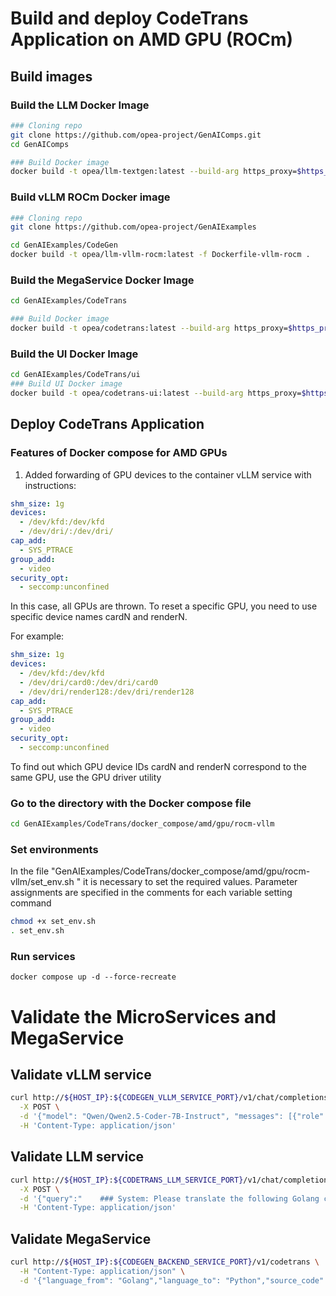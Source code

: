 # Build and deploy CodeTrans Application on AMD GPU (ROCm)

## Build images

### Build the LLM Docker Image

```bash
### Cloning repo
git clone https://github.com/opea-project/GenAIComps.git
cd GenAIComps

### Build Docker image
docker build -t opea/llm-textgen:latest --build-arg https_proxy=$https_proxy --build-arg http_proxy=$http_proxy -f comps/llms/src/text-generation/Dockerfile .
```

### Build vLLM ROCm Docker image

```bash
### Cloning repo
git clone https://github.com/opea-project/GenAIExamples

cd GenAIExamples/CodeGen
docker build -t opea/llm-vllm-rocm:latest -f Dockerfile-vllm-rocm .
```

### Build the MegaService Docker Image

```bash
cd GenAIExamples/CodeTrans

### Build Docker image
docker build -t opea/codetrans:latest --build-arg https_proxy=$https_proxy --build-arg http_proxy=$http_proxy -f Dockerfile .
```

### Build the UI Docker Image

```bash
cd GenAIExamples/CodeTrans/ui
### Build UI Docker image
docker build -t opea/codetrans-ui:latest --build-arg https_proxy=$https_proxy --build-arg http_proxy=$http_proxy -f ./docker/Dockerfile .
```

## Deploy CodeTrans Application

### Features of Docker compose for AMD GPUs

1. Added forwarding of GPU devices to the container vLLM service with instructions:

```yaml
shm_size: 1g
devices:
  - /dev/kfd:/dev/kfd
  - /dev/dri/:/dev/dri/
cap_add:
  - SYS_PTRACE
group_add:
  - video
security_opt:
  - seccomp:unconfined
```

In this case, all GPUs are thrown. To reset a specific GPU, you need to use specific device names cardN and renderN.

For example:

```yaml
shm_size: 1g
devices:
  - /dev/kfd:/dev/kfd
  - /dev/dri/card0:/dev/dri/card0
  - /dev/dri/render128:/dev/dri/render128
cap_add:
  - SYS_PTRACE
group_add:
  - video
security_opt:
  - seccomp:unconfined
```

To find out which GPU device IDs cardN and renderN correspond to the same GPU, use the GPU driver utility

### Go to the directory with the Docker compose file

```bash
cd GenAIExamples/CodeTrans/docker_compose/amd/gpu/rocm-vllm
```

### Set environments

In the file "GenAIExamples/CodeTrans/docker_compose/amd/gpu/rocm-vllm/set_env.sh " it is necessary to set the required values. Parameter assignments are specified in the comments for each variable setting command

```bash
chmod +x set_env.sh
. set_env.sh
```

### Run services

```
docker compose up -d --force-recreate
```

# Validate the MicroServices and MegaService

## Validate vLLM service

```bash
curl http://${HOST_IP}:${CODEGEN_VLLM_SERVICE_PORT}/v1/chat/completions \
  -X POST \
  -d '{"model": "Qwen/Qwen2.5-Coder-7B-Instruct", "messages": [{"role": "user", "content": "What is Deep Learning?"}], "max_tokens": 17}' \
  -H 'Content-Type: application/json'
```

## Validate LLM service

```bash
curl http://${HOST_IP}:${CODETRANS_LLM_SERVICE_PORT}/v1/chat/completions \
  -X POST \
  -d '{"query":"    ### System: Please translate the following Golang codes into  Python codes.    ### Original codes:    '\'''\'''\''Golang    \npackage main\n\nimport \"fmt\"\nfunc main() {\n    fmt.Println(\"Hello, World!\");\n    '\'''\'''\''    ### Translated codes:"}' \
  -H 'Content-Type: application/json'
```

## Validate MegaService

```bash
curl http://${HOST_IP}:${CODEGEN_BACKEND_SERVICE_PORT}/v1/codetrans \
  -H "Content-Type: application/json" \
  -d '{"language_from": "Golang","language_to": "Python","source_code": "package main\n\nimport \"fmt\"\nfunc main() {\n    fmt.Println(\"Hello, World!\");\n}"}'
```
